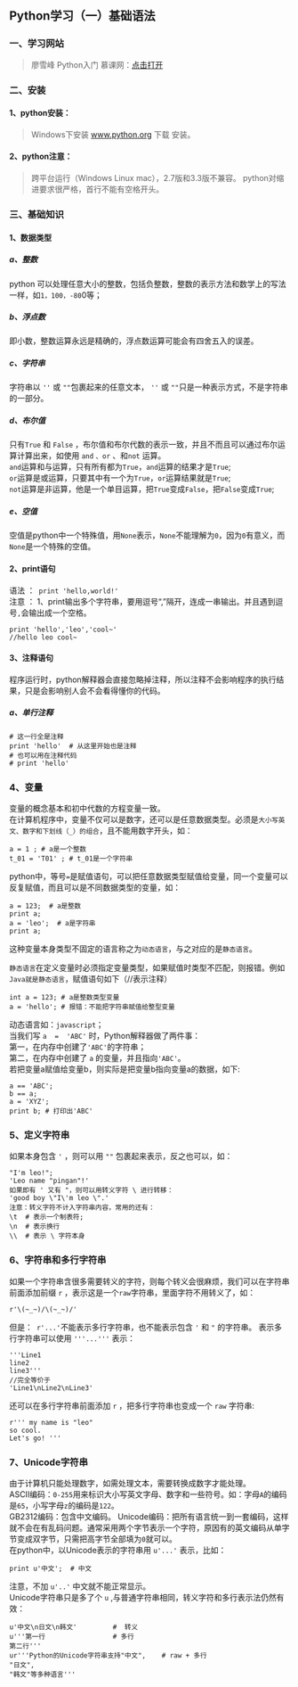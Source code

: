## Python学习（一）基础语法
### 一、学习网站
>廖雪峰 Python入门 慕课网：[点击打开](http://www.imooc.com/learn/177)

### 二、安装
#### 1、python安装：
>Windows下安装 www.python.org 下载 安装。  

#### 2、python注意：
>跨平台运行（Windows Linux mac），2.7版和3.3版不兼容。
>python对缩进要求很严格，首行不能有空格开头。    

### 三、基础知识
#### 1、数据类型
##### a、整数
python 可以处理任意大小的整数，包括负整数，整数的表示方法和数学上的写法一样，如`1，100，-80`0等；  
##### b、浮点数
即小数，整数运算永远是精确的，浮点数运算可能会有四舍五入的误差。  
##### c、字符串
字符串以 `''` 或 `""`包裹起来的任意文本， `''` 或 `""`只是一种表示方式，不是字符串的一部分。  
##### d、布尔值
只有`True` 和 `False` ，布尔值和布尔代数的表示一致，并且不而且可以通过布尔运算计算出来，如使用 `and` `、or` 、和`not` 运算。  
`and`运算和与运算，只有所有都为`True`，`and`运算的结果才是`True`;  
`or`运算是或运算，只要其中有一个为`True`，`or`运算结果就是`True`;  
`not`运算是非运算，他是一个单目运算，把`True`变成`False`，把`False`变成`True`;  
##### e、空值
空值是python中一个特殊值，用`None`表示，`None`不能理解为`0`，因为`0`有意义，而`None`是一个特殊的空值。  

#### 2、print语句
语法 ：` print 'hello,world!'`   
注意 ：
1、print输出多个字符串，要用逗号“,”隔开，连成一串输出。并且遇到逗号`,`会输出成一个空格。  
```
print 'hello','leo','cool~'
//hello leo cool~
```

#### 3、注释语句
程序运行时，python解释器会直接忽略掉注释，所以注释不会影响程序的执行结果，只是会影响别人会不会看得懂你的代码。   
##### a、单行注释
```
# 这一行全是注释   
print 'hello'  # 从这里开始也是注释   
# 也可以用在注释代码   
# print 'hello'  
```
### 4、变量
变量的概念基本和初中代数的方程变量一致。   
在计算机程序中，变量不仅可以是数字，还可以是任意数据类型。必须是`大小写英文、数字和下划线（_）的组合`，且不能用数字开头，如：  
```
a = 1 ; # a是一个整数
t_01 = 'T01' ; # t_01是一个字符串
```
python中，等号`=`是赋值语句，可以把任意数据类型赋值给变量，同一个变量可以反复赋值，而且可以是不同数据类型的变量，如：  
```
a = 123;  # a是整数  
print a;  
a = 'leo';  # a是字符串  
print a;
```
这种变量本身类型不固定的语言称之为`动态语言`，与之对应的是`静态语言`。       

`静态语言`在定义变量时必须指定变量类型，如果赋值时类型不匹配，则报错。例如`Java就是静态语言`，赋值语句如下（//表示注释）  
```
int a = 123; # a是整数类型变量  
a = 'hello'; # 报错：不能把字符串赋值给整型变量  
```
动态语言如：`javascript`；  
当我们写 `a  =  'ABC'` 时，Python解释器做了两件事：  
第一，在内存中创建了`'ABC'`的字符串；  
第二，在内存中创建了 `a` 的变量，并且指向`'ABC'`。  
若把变量a赋值给变量b，则实际是把变量b指向变量a的数据，如下:  
```
a == 'ABC';
b == a;
a = 'XYZ';
print b; # 打印出'ABC'
```
### 5、定义字符串
如果本身包含 `'` ，则可以用 `""` 包裹起来表示，反之也可以，如：  
```
"I'm leo!";
'Leo name "pingan"!'
如果即有 ' 又有 "，则可以用转义字符 \ 进行转移：
'good boy \"I\'m leo \".'
注意：转义字符不计入字符串内容，常用的还有：
\t  # 表示一个制表符;
\n  # 表示换行
\\  # 表示 \ 字符本身
```
### 6、字符串和多行字符串
如果一个字符串含很多需要转义的字符，则每个转义会很麻烦，我们可以在字符串前面添加前缀 `r` ，表示这是一个`raw`字符串，里面字符不用转义了，如：
```
r'\(~_~)/\(~_~)/'
```
但是：` r'...'`不能表示多行字符串，也不能表示包含 `'` 和 `"` 的字符串。
表示多行字符串可以使用 `'''...'''` 表示：
```
'''Line1
line2
line3'''
//完全等价于
'Line1\nLine2\nLine3'
```
还可以在多行字符串前面添加 `r` ，把多行字符串也变成一个 `raw` 字符串:
```
r''' my name is "leo"
so cool.
Let's go! '''
```

### 7、Unicode字符串
由于计算机只能处理数字，如需处理文本，需要转换成数字才能处理。  
ASCII编码：`0-255`用来标识大小写英文字母、数字和一些符号。如：字母`A`的编码是`65`，小写字母`z`的编码是`122`。  
GB2312编码：包含中文编码。
Unicode编码：把所有语言统一到一套编码，这样就不会在有乱码问题。通常采用两个字节表示一个字符，原因有的英文编码从单字节变成双字节，只需把高字节全部填为`0`就可以。  
在python中，以Unicode表示的字符串用 `u'...'` 表示，比如：  
```
print u'中文';  # 中文
```
注意，不加 `u'..'` 中文就不能正常显示。  
Unicode字符串只是多了个 `u` ,与普通字符串相同，转义字符和多行表示法仍然有效：  
```
u'中文\n日文\n韩文'         #  转义
u'''第一行                 # 多行
第二行'''
ur'''Python的Unicode字符串支持"中文",    # raw + 多行
"日文",
"韩文"等多种语言'''
```
